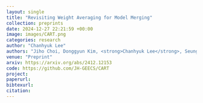 ```yaml
---
layout: single
title: "Revisiting Weight Averaging for Model Merging"
collection: preprints
date: 2024-12-27 22:21:59 +00:00
image: images/CART.png
categories: research
author: "Chanhyuk Lee"
authors: "Jiho Choi, Donggyun Kim, <strong>Chanhyuk Lee</strong>, Seunghoon Hong"
venue: "Preprint"
arxiv: https://arxiv.org/abs/2412.12153
code: https://github.com/JH-GEECS/CART
project: 
paperurl: 
bibtexurl: 
citation: 
---
```


